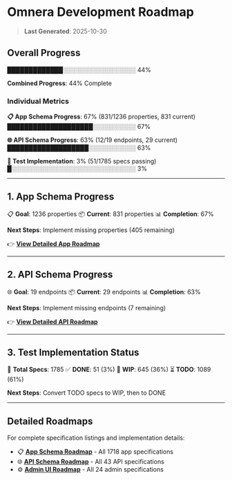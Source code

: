 # Omnera Development Roadmap

> **Last Generated**: 2025-10-30

## Overall Progress

█████████████░░░░░░░░░░░░░░░░░ 44%

**Combined Progress**: 44% Complete

### Individual Metrics

**📋 App Schema Progress**: 67% (831/1236 properties, 831 current)
████████████████████░░░░░░░░░░ 67%

**🌐 API Schema Progress**: 63% (12/19 endpoints, 29 current)
███████████████████░░░░░░░░░░░ 63%

**🧪 Test Implementation**: 3% (51/1785 specs passing)
█░░░░░░░░░░░░░░░░░░░░░░░░░░░░░ 3%

---

## 1. App Schema Progress

📋 **Goal**: 1236 properties
📦 **Current**: 831 properties
📊 **Completion**: 67%

**Next Steps**: Implement missing properties (405 remaining)

👉 **[View Detailed App Roadmap](specs/app/ROADMAP.md)**

---

## 2. API Schema Progress

🌐 **Goal**: 19 endpoints
📦 **Current**: 29 endpoints
📊 **Completion**: 63%

**Next Steps**: Implement missing endpoints (7 remaining)

👉 **[View Detailed API Roadmap](specs/api/ROADMAP.md)**

---

## 3. Test Implementation Status

🧪 **Total Specs**: 1785
✅ **DONE**: 51 (3%)
🚧 **WIP**: 645 (36%)
⏳ **TODO**: 1089 (61%)

**Next Steps**: Convert TODO specs to WIP, then to DONE

---

## Detailed Roadmaps

For complete specification listings and implementation details:

- 📋 **[App Schema Roadmap](specs/app/ROADMAP.md)** - All 1718 app specifications
- 🌐 **[API Schema Roadmap](specs/api/ROADMAP.md)** - All 43 API specifications
- ⚙️ **[Admin UI Roadmap](specs/admin/ROADMAP.md)** - All 24 admin specifications

